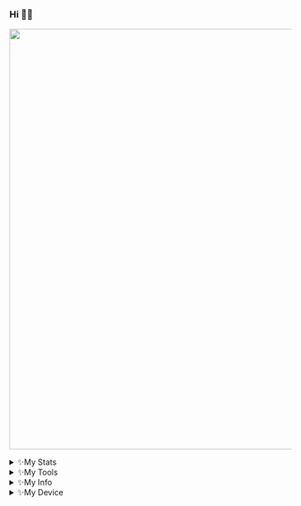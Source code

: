 ### Hi 👋👋

<p align='Middle'><a href='https://t.me/Kartikay_bhasin'><img src='https://media1.tenor.com/images/73c30c771d758437b67f727452b73f4e/tenor.gif' width='750"'></a></p>

<details>
<summary>✨My Stats</summary><p align='middle'><img src='https://github-readme-stats.vercel.app/api?username=Kartikay22&show_icons=true&theme=midnight-purple' width='500"'></p>
<p align='middle'><img src='https://github-readme-streak-stats.herokuapp.com/?user=Kartikay22&theme=midnight-purple&show_icon=true' width='500"'></p> <p align='middle'><img src='https://komarev.com/ghpvc/?username=Kartikay22&label=My%20Profile%20Views&color=blueviolet&style=plastic' width='175"'></p>
</details>
<details>
  <summary>✨My Tools</summary>

<p align='middle'><img src='https://github-readme-stats.vercel.app/api/top-langs/?username=Kartikay22&theme=midnight-purple' width='300"' height='300"'></p><p align ="middle">
  <br />
  <code><img width="20%"  src="https://www.vectorlogo.zone/logos/json/json-ar21.svg"></code>
  <code><img width="20%"   src="https://www.vectorlogo.zone/logos/git-scm/git-scm-ar21.svg"></code>
  <code><img width="20%"   src="https://www.vectorlogo.zone/logos/python/python-ar21.svg"></code>
  <br />
  <code><img width="20%"  src="https://www.vectorlogo.zone/logos/mysql/mysql-ar21.svg"></code>
  <code><img width="20%"  src="https://www.vectorlogo.zone/logos/sqlite/sqlite-ar21.svg"></code>
  <code><img width="20%"  src="https://www.vectorlogo.zone/logos/firebase/firebase-ar21.svg"></code>
  <br />
  <code><img width="20%"  src="https://www.vectorlogo.zone/logos/w3_html5/w3_html5-ar21.svg"></code>
  <code><img width="20%"  src="https://www.vectorlogo.zone/logos/github/github-ar21.svg"></code>
  <code><img width="20%"  src="https://www.vectorlogo.zone/logos/gitlab/gitlab-ar21.svg"></code>
  <br>
</p>  
</details>

<details>
<summary>✨My Info</summary>

### About Me-

- State- India, Maharashtra

- Class- 11th

- I’m currently learning Python Pyrogram

- I'm looking to collab with you ;D

- Ask me about anything, i'll try to help you out :D

- Fun-Fact: I'm a learner ;D

- Reach me at [Telegram](https://t.me/Kartikay_bhasin)


- fav. DJ- Alan Walker <p align='centre'><a href='https://www.instagram.com/alanwalkermusic/'><img src='https://telegra.ph/file/379a29bcd73a448e0aa33.jpg' width='125"'></a></p>

- Fav Singer-Julie Bergan <p align='centre'><a href='https://www.instagram.com/juliebergan/'><img src='https://telegra.ph/file/aef4ea32e854169205421.jpg' width='125"'></a></p> 

- Fav. Song- Ignite, Diamond Heart, Different World, etc.....
  <img align="bottom" src="https://now-playing-codestackr.vercel.app/api/spotify-playing" alt="Ignite Spotify Playing" width="470" />

</details>
<details>
  <summary>✨My Device</summary>

- HP Pavilion 15 T a low end laptop 😂😂😂


- No more than this, now follow me and get lost xD
  </details>




